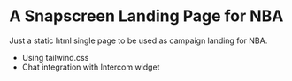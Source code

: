# A Snapscreen Landing Page for NBA

Just a static html single page to be used as campaign landing for NBA.
- Using tailwind.css
- Chat integration with Intercom widget
